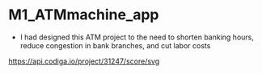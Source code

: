 # M1_ATMmachine_app


* I had designed this ATM project to the need to shorten banking hours, reduce congestion in bank branches, and cut labor costs

https://api.codiga.io/project/31247/score/svg

